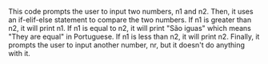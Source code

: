 This code prompts the user to input two numbers, n1 and n2. Then, it uses an if-elif-else statement to compare the two numbers. If n1 is greater than n2, it will print n1. If n1 is equal to n2, it will print "São iguas" which means "They are equal" in Portuguese. If n1 is less than n2, it will print n2. Finally, it prompts the user to input another number, nr, but it doesn't do anything with it.